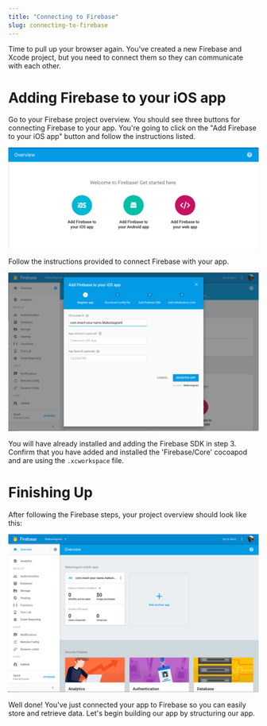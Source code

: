```yaml
---
title: "Connecting to Firebase"
slug: connecting-to-firebase
---
```


Time to pull up your browser again. You've created a new Firebase and Xcode project, but you need to connect them so they can communicate with each other.

# Adding Firebase to your iOS app

Go to your Firebase project overview. You should see three buttons for connecting Firebase to your app. You're going to click on the "Add Firebase to your iOS app" button and follow the instructions listed.

![Getting Starting with Firebase](assets/firebase-getting-started.png)

Follow the instructions provided to connect Firebase with your app.

![Follow Firebase Integration Steps](assets/follow-steps.png)

You will have already installed and adding the Firebase SDK in step 3. Confirm that you have added and installed the 'Firebase/Core' cocoapod and are using the `.xcworkspace` file.

# Finishing Up

After following the Firebase steps, your project overview should look like this:

![Finished Connecting To Firebase](assets/finished-connecting.png)

Well done! You've just connected your app to Firebase so you can easily store and retrieve data. Let's begin building our app by structuring our app.

<!-- TODO: not sure about the last line -->
